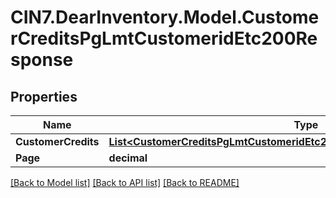 # CIN7.DearInventory.Model.CustomerCreditsPgLmtCustomeridEtc200Response

## Properties

| Name                | Type                                                                                                                                                    | Description | Notes      |
| ------------------- | ------------------------------------------------------------------------------------------------------------------------------------------------------- | ----------- | ---------- |
| **CustomerCredits** | [**List&lt;CustomerCreditsPgLmtCustomeridEtc200ResponseCustomerCreditsInner&gt;**](CustomerCreditsPgLmtCustomeridEtc200ResponseCustomerCreditsInner.md) |             | [optional] |
| **Page**            | **decimal**                                                                                                                                             |             | [optional] |

[[Back to Model list]](../README.md#documentation-for-models) [[Back to API list]](../README.md#documentation-for-api-endpoints) [[Back to README]](../README.md)
